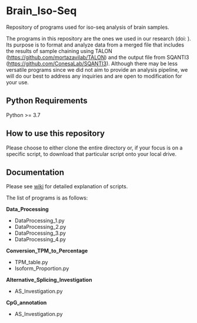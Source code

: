 # Brain_Iso-Seq
Repository of programs used for iso-seq analysis of brain samples.

The programs in this repository are the ones we used in our research (doi: ). Its purpose is to format and analyze data from a merged file that includes the results of sample chaining using TALON (https://github.com/mortazavilab/TALON) and the output file from SQANTI3 (https://github.com/ConesaLab/SQANTI3). Although there may be less versatile programs since we did not aim to provide an analysis pipeline, we will do our best to address any inquiries and are open to modification for your use.

## Python Requirements
Python >= 3.7

## How to use this repository
Please choose to either clone the entire directory or, if your focus is on a specific script, to download that particular script onto your local drive.

## Documentation
Please see [wiki](https://github.com/mihshimada/Brain_Iso-Seq/wiki) for detailed explanation of scripts.

The list of programs is as follows:

**Data_Processing**
* DataProcessing_1.py
* DataProcessing_2.py
* DataProcessing_3.py
* DataProcessing_4.py

**Conversion_TPM_to_Percentage**
* TPM_table.py
* Isoform_Proportion.py

**Alternative_Splicing_Investigation**
* AS_Investigation.py

**CpG_annotation**
* AS_Investigation.py



